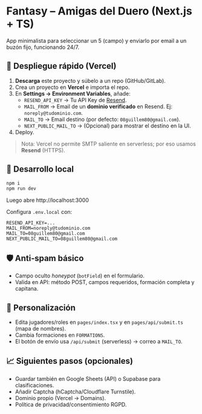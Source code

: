 # Fantasy – Amigas del Duero (Next.js + TS)

App minimalista para seleccionar un 5 (campo) y enviarlo por email a un buzón fijo, funcionando 24/7.

## 🚀 Despliegue rápido (Vercel)

1. **Descarga** este proyecto y súbelo a un repo (GitHub/GitLab).
2. Crea un proyecto en **Vercel** e importa el repo.
3. En **Settings → Environment Variables**, añade:
   - `RESEND_API_KEY` → Tu API Key de [Resend](https://resend.com).
   - `MAIL_FROM` → Email de un **dominio verificado** en Resend. Ej: `noreply@tudominio.com`.
   - `MAIL_TO` → Email destino (por defecto: `08guillem80@gmail.com`).
   - `NEXT_PUBLIC_MAIL_TO` → (Opcional) para mostrar el destino en la UI.
4. Deploy.

> Nota: Vercel no permite SMTP saliente en serverless; por eso usamos **Resend** (HTTPS).

## 🧪 Desarrollo local

```bash
npm i
npm run dev
```

Luego abre http://localhost:3000

Configura `.env.local` con:
```
RESEND_API_KEY=...
MAIL_FROM=noreply@tudominio.com
MAIL_TO=08guillem80@gmail.com
NEXT_PUBLIC_MAIL_TO=08guillem80@gmail.com
```

## 🛡️ Anti‑spam básico
- Campo oculto *honeypot* (`botField`) en el formulario.
- Valida en API: método POST, campos requeridos, formación completa y capitana.

## 🧰 Personalización
- Edita jugadores/roles en `pages/index.tsx` y en `pages/api/submit.ts` (mapa de nombres).
- Cambia formaciones en `FORMATIONS`.
- El botón de envío usa `/api/submit` (serverless) → correo a `MAIL_TO`.

## 📈 Siguientes pasos (opcionales)
- Guardar también en Google Sheets (API) o Supabase para clasificaciones.
- Añadir Captcha (hCaptcha/Cloudflare Turnstile).
- Dominio propio (Vercel → Domains).
- Política de privacidad/consentimiento RGPD.
